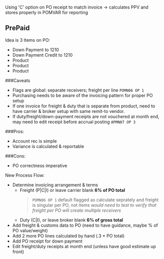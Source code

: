 Using 'C' option on PO receipt to match invoice -> calculates PPV and stores properly in POMVAR for reporting

PrePaid
---

Idea is 3 Items on PO:
* Down Payment to 1210
* Down Payment Credit to 1210
* Product
* Product
* Product

###Caveats
* Flags are global: separate receivers; freight per line `POMN06 OP 1`
* Purchasing needs to be aware of the invoicing pattern for proper PO setup
* If one invoice for freight & duty that is separate from product, need to have carrier & broker setup with same remit-to vendor.
* If duty/freight/down-payment receipts are not vouchered at month end, may need to edit receipt before accrual posting `APMN07 OP 3`

###Pros:
* Account rec is simple
* Variance is calculated & reportable

###Cons:
* PO correctness imperative

New Process Flow:
* Determine invoicing arrangement & terms
  * Freight (P|C|I) or leave carrier blank **6% of PO total**
    > `POMN06 OP 1` default flagged as calculate seprately and freight is singular per PO, not items
    > _would need to test to verify that freight per PO will create multiple receivers_
  * Duty (C|I), or leave broker blank **6% of gross total**
* Add freight & customs data to PO (need to have guidance, maybe % of PO value/weight)
* Add 2 more PO lines calculated by hand (.3 * PO total)
* Add PO receipt for down payment
* Edit freight/duty receipts at month end (unless have good estimate up front)

